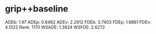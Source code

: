 # grip++baseline

ADEb: 1.97
ADEp: 0.8462
ADEv: 2.2912
FDEb: 3.7403
FDEp: 1.6861
FDEv: 4.1322
Rank: 1170
WSADE: 1.3824
WSFDE: 2.6272